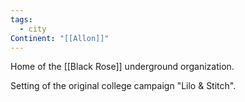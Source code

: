 ```yaml
---
tags:
  - city
Continent: "[[Allon]]"
---
```

Home of the [[Black Rose]] underground organization. 

Setting of the original college campaign "Lilo & Stitch".


